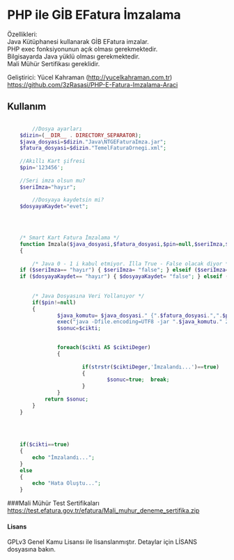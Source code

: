 # PHP ile GİB EFatura İmzalama

Özellikleri:<br>
Java Kütüphanesi kullanarak GİB EFatura imzalar.<br>
PHP exec fonksiyonunun açık olması gerekmektedir.<br>
Bilgisayarda Java yüklü olması gerekmektedir.<br>
Mali Mühür Sertifikası gereklidir.<br>


Geliştirici: Yücel Kahraman (http://yucelkahraman.com.tr)
             https://github.com/3zRasasi/PHP-E-Fatura-Imzalama-Araci

## Kullanım
```php

        //Dosya ayarları
	$dizin=(__DIR__ . DIRECTORY_SEPARATOR);  
	$java_dosyasi=$dizin."Java\NTGEFaturaImza.jar";  
	$fatura_dosyasi=$dizin."TemelFaturaOrnegi.xml"; 
	
	//Akıllı Kart şifresi
	$pin='123456';  
	
	//Seri imza olsun mu?
	$seriImza="hayır";
	
        //Dosyaya kaydetsin mi?
	$dosyayaKaydet="evet";


	

	/* Smart Kart Fatura İmzalama */  
	function Imzala($java_dosyasi,$fatura_dosyasi,$pin=null,$seriImza,$dosyayaKaydet)  
	{  
	
		/* Java 0 - 1 i kabul etmiyor. İlla True - False olacak diyor */ 
	if ($seriImza== "hayır") { $seriImza= "false"; } elseif ($seriImza== "evet") { $seriImza= "true"; }
	if ($dosyayaKaydet== "hayır") { $dosyayaKaydet= "false"; } elseif ($dosyayaKaydet== "evet") { $dosyayaKaydet= "true"; }
	
	
		/* Java Dosyasına Veri Yollanıyor */  
		if($pin!=null)  
		{ 
				$java_komutu= $java_dosyasi." {".$fatura_dosyasi.",".$pin.",".$seriImza.",".$dosyayaKaydet."}";
				exec("java -Dfile.encoding=UTF8 -jar ".$java_komutu." 2>&1",$cikti);    
				$sonuc=$cikti;  

				
				foreach($cikti AS $ciktiDeger)  
				{  
	
						if(strstr($ciktiDeger,'İmzalandı...')==true)  
						{  
								$sonuc=true;  break;  
						}  
				}   
			return $sonuc;  
		}  
	}  
	
	
	
	
	if($cikti==true)
	{
		echo "İmzalandı..."; 
	}		
	else 
	{
		echo "Hata Oluştu...";
	}

 ``` 
###Mali Mühür Test Sertifikaları <br>
https://test.efatura.gov.tr/efatura/Mali_muhur_deneme_sertifika.zip


#### Lisans
GPLv3 Genel Kamu Lisansı ile lisanslanmıştır. Detaylar için LİSANS dosyasına bakın. 





